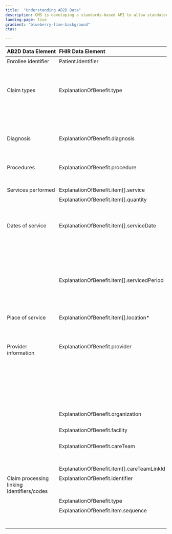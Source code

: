 ```yaml
---
title:  "Understanding AB2D Data"
description: CMS is developing a standards-based API to allow standalone Medicare Part D plan (PDP) sponsors to retrieve Medicare claims data for their enrollees.
landing-page: live
gradient: "blueberry-lime-background"
ctas:

---
```

<style>
table {
    border: 1px;
}
table th {
   text-align: left;
   padding: 5px;
   border-bottom-width: 1px;
}
table td {
   border: 1px;
   vertical-align: top;
   padding: 5px;
}
</style>
<table cellspacing="0" cellpadding="0" width="1000px">
    <thead>
        <tr>
            <th>AB2D&nbsp;Data&nbsp;Element</th>
            <th>FHIR&nbsp;Data&nbsp;Element</th>
            <th>Definition&nbsp;&nbsp;&nbsp;&nbsp;&nbsp;&nbsp;&nbsp;&nbsp;&nbsp;&nbsp;&nbsp;&nbsp;&nbsp;&nbsp;&nbsp;&nbsp;&nbsp;&nbsp;&nbsp;&nbsp;&nbsp;&nbsp;&nbsp;&nbsp;&nbsp;&nbsp;&nbsp;&nbsp;&nbsp;&nbsp;&nbsp;&nbsp;&nbsp;&nbsp;&nbsp;&nbsp;&nbsp;&nbsp;&nbsp;&nbsp;</th>
            <th>
                <a target="_blank" href="http://build.fhir.org/conformance-rules.html#cardinality">Cardinality</a>
            </th>
            <th>
                <a target="_blank" href="http://build.fhir.org/terminologies.html">Terminology&nbsp;Binding</a>
            </th>
            <th>
                <a target="_blank" href="http://build.fhir.org/datatypes.html">Type</a>
            </th>
            <th>Comment</th>
        </tr>
    </thead>
    <tbody>
        <tr>
            <td>Enrollee identifier</td>
            <td>Patient.identifier</td>
            <td>
                An CCW identifier for this patient in a form of Patient/&lt;identifier&gt; - Display MBI.
            </td>
            <td>1..1</td>
            <td></td>
            <td>
                <a target="_blank" href="http://build.fhir.org/datatypes.html#Identifier">Identifier</a>
            </td>
            <td>
               <a target="_blank" href="https://hl7.org/fhir/STU3/references.html#Reference">
                   Patients are always assigned specific numerical identifiers. See sample JSON
                   page and refer to https://hl7.org/fhir/STU3/references.html#Reference for information
                   on references.</a>
            </td>
        </tr>
        <tr>
            <td>Claim types</td>
            <td>ExplanationOfBenefit.type<br></td>
            <td>
                Claim type code include:<br>
                10-HHA claim<br>
                20-Non swing bed SNF claim<br>
                30-Swing bed SNF claim<br>
                40-Outpatient claim<br>
                50-Hospice claim<br>
                60-Inpatient claim<br>
            </td>
            <td>1..*</td>
            <td>
                <a target="_blank" href="http://build.fhir.org/valueset-claim-type.html">Claim Type
                Codes (Extensible)</a></td>
            <td>CodeableConcept</td>
            <td>
                <a target="_blank" href="https://www.resdac.org/cms-data/variables/nch-claim-type-code">See
                    the sample JSON claim at the end of the page for an example. The list of NCH Claim Type
                    codes is available here.</a>
            </td>
        </tr>
        <tr>
            <td>Diagnosis</td>
            <td>ExplanationOfBenefit.diagnosis</td>
            <td>List of Diagnosis<br></td>
            <td>1..*</td>
            <td>ICD-10 Disease Codes</td>
            <td>Unbound</td>
            <td>
                This data element contains an array of
                    one or more diagnosis. Each diagnosis contains sequence, code, package code, type, reference as well
                    as extensions (e.g. outpatient-clm-poa-ind-sw1-extension).<br>
            </td>
        </tr>
        <tr>
            <td>Procedures</td>
            <td>ExplanationOfBenefit.procedure</td>
            <td>
                A list of Procedures, which identifies the clinical intervention performed
            </td>
            <td>1..*</td>
            <td>
                <a target="_blank" href="http://build.fhir.org/valueset-icd-10-procedures.html">ICD-10
                Procedure Codes</a>
            </td>
            <td>Unbound</td>
            <td>
                <a target="_blank" href="https://hl7.org/fhir/STU3/datatypes.html#CodeableConcept">This
                    data element contains an array of one or more procedures. Each procedure includes
                    sequence, date, and code (as CodeableConcept).</a>
            </td>
        </tr>
        <tr>
            <td rowspan="2">Services performed</td>
            <td>ExplanationOfBenefit.item[].service</td>
            <td>A list of services performed.</td>
            <td>0..1</td>
            <td><a target="_blank" href="https://www.cms.gov/Medicare/Coding/MedHCPCSGenInfo/index.html">HCPCS</a></td>
            <td>CodeableConcept</td>
            <td>Coding for the services performed.</td>
        </tr>
        <tr>
            <td>ExplanationOfBenefit.item[].quantity</td>
            <td>Count of products or services</td>
            <td>0..1</td>
            <td></td>
            <td>SimpleQuantity</td>
            <td><pre>&quot;quantity&quot;:{
    &quot;value&quot;:1
}</pre></td>
        </tr>
        <tr>
            <td rowspan="2">Dates of service</td>
            <td>ExplanationOfBenefit.item[].serviceDate</td>
            <td>Date of service</td>
            <td>0..1</td>
            <td>Date</td>
            <td nowrap="">FHIR Date representation</td>
            <td>
                A JSON string - a union of xs:dateTime, xs:date, xs:gYearMonth, xs:gYear. A date, date-time
                or partial date (e.g. just year or year + month) as used in human communication. If hours
                and minutes are specified, a time zone SHALL be populated. Seconds must be provided due
                to schema type constraints but may be zero-filled and may be ignored.
                Dates SHALL be valid dates.
            </td>
        </tr>
        <tr>
            <td>ExplanationOfBenefit.item[].servicedPeriod</td>
            <td>Period of service</td>
            <td>0..1</td>
            <td></td>
            <td>Period</td>
            <td>
                A period of service, such as<br>
                <pre>&quot;servicedPeriod&quot;:{
    &quot;start&quot;:&quot;2000-10-01&quot;,
    &quot;end&quot;:&quot;2000-10-01&quot;
}</pre>
            </td>
        </tr>
        <tr>
            <td>Place of service</td>
            <td>ExplanationOfBenefit.item[].location*</td>
            <td>Facility where the services were provided</td>
            <td>0..1</td>
            <td></td>
            <td>
                One of Reference, Address or Codeable Concept
            </td>
            <td>
                Location can be specified using one of the 3 possible data elements in FHIR EOB:
                locationCodeableConcept, locationAddress or locationReference.
            </td>
        </tr>
        <tr>
            <td rowspan="5">Provider information</td>
            <td>ExplanationOfBenefit.provider</td>
            <td>
                The provider responsible for the claim, predetermination or preauthorization
            </td>
            <td>0..1</td>
            <td></td>
            <td>
                Reference-Patterns&nbsp;Index:<br>&nbsp;&nbsp;&nbsp;&nbsp;Practitioner<br>&nbsp;&nbsp;&nbsp;&nbsp;PractitionerRole<br>&nbsp;&nbsp;&nbsp;&nbsp;Organization
                <br><br>Reference (Practitioner, PractitionerRole, Organization): Common patterns =
                Participant
            </td>
            <td>
                Typically this field would be 1..1 where
                this party is responsible for the claim but not necessarily professionally responsible
                for the provision of the individual products and services listed below.
            </td>
        </tr>
        <tr>
            <td>ExplanationOfBenefit.organization</td>
            <td>The provider&#39;s organization</td>
            <td>0..1</td>
            <td></td>
            <td>
                A Reference to Organization
            </td>
            <td>The provider&#39;s organization; includes at least an org identifier (an NPI).
            </td>
        </tr>
        <tr>
            <td>ExplanationOfBenefit.facility</td>
            <td>The servicing facility</td>
            <td>0..1</td>
            <td></td>
            <td>A Reference to Location</td>
            <td>The servicing facility; includes at least an org identifier.</td>
        </tr>
        <tr>
            <td>ExplanationOfBenefit.careTeam</td>
            <td>
                The members of the team who provided the products or services
            </td>
            <td>0..*</td>
            <td></td>
            <td></td>
        </tr>
        <tr>
            <td>ExplanationOfBenefit.item[].careTeamLinkId</td>
            <td>A link to a Care Team</td>
            <td>0..1</td>
            <td></td>
            <td>PositiveInt</td>
            <td>Applicable care team members</td>
        </tr>
        <tr>
            <td rowspan="3">Claim processing linking identifiers/codes</td>
            <td>ExplanationOfBenefit.identifier</td>
            <td>
                A unique identifier assigned to this explanation of benefit
            </td>
            <td>1..*</td>
            <td></td>
            <td>Identifier</td>
            <td>
                Allows EOBs to be distinguished and referenced. Includes Claim Group ID, which can be
                used to link claims together
            </td>
        </tr>
        <tr>
            <td>ExplanationOfBenefit.type</td>
            <td>Covered earlier</td>
        </tr>
        <tr>
            <td>ExplanationOfBenefit.item.sequence</td>
            <td>A number to uniquel identify item entries</td>
            <td>1..1</td>
            <td></td>
            <td>PositiveInt</td>
            <td>
                Necessary to provide a mechanism to link to items from within the claim and within
                the adjudication details of the ClaimResponse.
            </td>
        </tr>
    </tbody>
</table>
